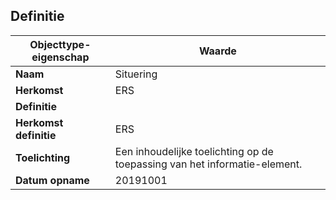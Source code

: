 ﻿## Definitie
| **Objecttype-eigenschap** | **Waarde** |
| ---- | ---- |
| **Naam** | Situering |
| **Herkomst** | ERS |
| **Definitie** |  |
| **Herkomst definitie** | ERS |
| **Toelichting** | Een inhoudelijke toelichting op de toepassing van het informatie-element. |
| **Datum opname** | 20191001 |
